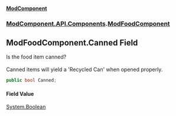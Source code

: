 #### [ModComponent](index.md 'index')
### [ModComponent.API.Components](index.md#ModComponent.API.Components 'ModComponent.API.Components').[ModFoodComponent](ModFoodComponent.md 'ModComponent.API.Components.ModFoodComponent')

## ModFoodComponent.Canned Field

Is the food item canned?<br/>  
Canned items will yield a 'Recycled Can' when opened properly.

```csharp
public bool Canned;
```

#### Field Value
[System.Boolean](https://docs.microsoft.com/en-us/dotnet/api/System.Boolean 'System.Boolean')